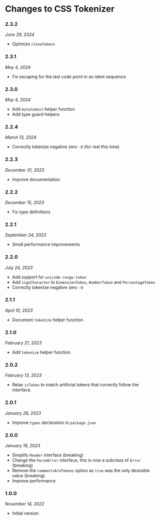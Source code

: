 # Changes to CSS Tokenizer

### 2.3.2

_June 29, 2024_

- Optimize `cloneTokens`

### 2.3.1

_May 4, 2024_

- Fix escaping for the last code point in an ident sequence.

### 2.3.0

_May 4, 2024_

- Add `mutateUnit` helper function
- Add type guard helpers

### 2.2.4

_March 13, 2024_

- Correctly tokenize negative zero `-0` (for real this time)

### 2.2.3

_December 31, 2023_

- Improve documentation.

### 2.2.2

_December 15, 2023_

- Fix type definitions

### 2.2.1

_September 24, 2023_

- Small performance improvements

### 2.2.0

_July 24, 2023_

- Add support for `unicode-range-token`
- Add `signCharacter` to `DimensionToken`, `NumberToken` and `PercentageToken`
- Correctly tokenize negative zero `-0`

### 2.1.1

_April 10, 2023_

- Document `tokenize` helper function

### 2.1.0

_February 21, 2023_

- Add `tokenize` helper function

### 2.0.2

_February 13, 2023_

- Relax `isToken` to match artificial tokens that correctly follow the interface.

### 2.0.1

_January 28, 2023_

- Improve `types` declaration in `package.json`

### 2.0.0

_January 19, 2023_

- Simplify `Reader` interface (breaking)
- Change the `ParseError` interface, this is now a subclass of `Error` (breaking)
- Remove the `commentsAreTokens` option as `true` was the only desirable value (breaking)
- Improve performance

### 1.0.0

_November 14, 2022_

- Initial version
